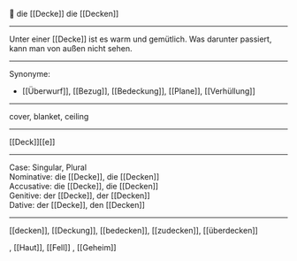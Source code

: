 🔴 die [[Decke]]
die [[Decken]]

---
Unter einer [[Decke]] ist es warm und gemütlich. Was darunter passiert, kann man von außen nicht sehen. 


---
Synonyme:
- [[Überwurf]], [[Bezug]], [[Bedeckung]], [[Plane]], [[Verhüllung]]

---
cover, blanket, ceiling

---
[[Deck]][[e]]

---
Case: Singular, Plural  
Nominative: die [[Decke]], die [[Decken]]  
Accusative: die [[Decke]], die [[Decken]]  
Genitive: der [[Decke]], der [[Decken]]  
Dative: der [[Decke]], den [[Decken]]  

---
[[decken]], [[Deckung]], [[bedecken]], [[zudecken]], [[überdecken]]

, [[Haut]], [[Fell]]
, [[Geheim]]